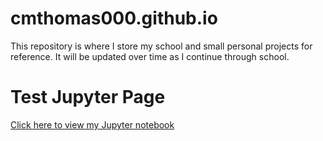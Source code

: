 # cmthomas000.github.io


This repository is where I store my school and small personal projects for reference.  It will be updated over time as I continue through school.

# Test Jupyter Page

[Click here to view my Jupyter notebook](https://coltthomas.github.io/coltthomas.github.io/notebook.ipynb)


